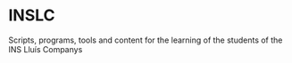 # INSLC
Scripts, programs, tools and content for the learning of the students of the INS Lluís Companys
